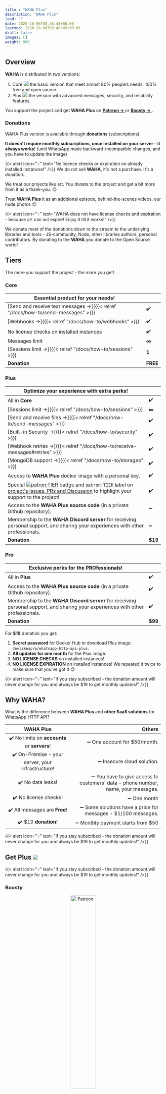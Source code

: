 ```yaml
---
title : "WAHA Plus"
description: "WAHA Plus"
lead: ""
date: 2020-10-06T08:48:45+00:00
lastmod: 2020-10-06T08:48:45+00:00
draft: false
images: []
weight: 900
---
```


## Overview

**WAHA** is distributed in two versions:

1. Core ![](/images/versions/core.png) the basic version that meet almost 80% people’s needs. 100% free and open source.
2. Plus ![](/images/versions/plus.png) the version with advanced messages, security, and reliability features.

 You support the project and get **WAHA Plus** on
 <a href="https://patreon.com/wa_http_api" target="_blank">
   <b>
     Patreon ->
   </b>
 </a>
 or
 <a href="https://boosty.to/wa-http-api" target="_blank">
     <b>
         Boosty ->
     </b>
 </a>
.

### Donations

WAHA Plus version is available through **donations** (subscriptions).

**It doesn't require monthly subscriptions, once installed on your server - it always works!**
(until WhatsApp made backward-incompatible changes, and you have to update the image)

{{< alert icon="💡" text="No licence checks or expiration on already installed instances!" />}}
We do not sell **WAHA**, it's not a purchase. It's a donation.

We treat our projects like art. You donate to the project and get a bit more from it as a thank-you. 😊

Treat **WAHA Plus** it as an additional episode, behind-the-scenes videos, our nude photos 😊

{{< alert icon="💡" text="WAHA does not have license checks and expiration - because art can not expire! Enjoy it till it works!" />}}

We donate most of the donations down to the stream to the underlying libraries and tools - JS-community, Node, other libraries authors, personal contributors.
By donating to the **WAHA** you donate to the Open Source world!

## Tiers

The more you support the project - the more you get!

### Core

| Essential product for your needs!                                                |          |
|----------------------------------------------------------------------------------|----------|
| [Send and receive text messages ->]({{< relref "/docs/how-to/send-messages" >}}) | ✔️       |
| [Webhooks ->]({{< relref "/docs/how-to/webhooks" >}})                            | ✔️       |
| No license checks on installed instances                                         | ✔️       |
| Messages limit                                                                   | **∞**    |
| [Sessions limit ->]({{< relref "/docs/how-to/sessions" >}})                      | **1**    |
| **Donation**                                                                     | **FREE** |

### Plus
| Optimize your experience with extra perks!                                                                                                                                                                                                                                                              |         |
|---------------------------------------------------------------------------------------------------------------------------------------------------------------------------------------------------------------------------------------------------------------------------------------------------------|---------|
| All in **Core**                                                                                                                                                                                                                                                                                         | ✔️      |
| [Sessions limit ->]({{< relref "/docs/how-to/sessions" >}})                                                                                                                                                                                                                                             | **∞**   |
| [Send and receive files ->]({{< relref "/docs/how-to/send-messages" >}})                                                                                                                                                                                                                                | ✔️      |
| [Built-in Security ->]({{< relref "/docs/how-to/security" >}})                                                                                                                                                                                                                                          | ✔️      |
| [Webhook retries →]({{< relref "/docs/how-to/receive-messages#retries" >}})                                                                                                                                                                                                                             | ✔️      |
| [MongoDB support ->]({{< relref "/docs/how-to/storages" >}})                                                                                                                                                                                                                                            | ✔️      |
| Access to **WAHA Plus** docker image with a personal key.                                                                                                                                                                                                                                               | ✔️      |
| Special [![patron:TIER](https://img.shields.io/badge/patron-TIER-188a42)](https://waha.devlike.pro/docs/how-to/plus-version/#tiers) badge and `patron:TIER` label on [project's issues, PRs and Discussion](https://github.com/devlikeapro/whatsapp-http-api) to highlight your support to the project! | ✔️      |
| Access to the **WAHA Plus** **source code** (in a private Github repository).                                                                                                                                                                                                                           | ➖       |
| Membership to the **WAHA Discord server** for receiving personal support, and sharing your experiences with other professionals.                                                                                                                                                                        | ➖       |
| **Donation**                                                                                                                                                                                                                                                                                            | **$19** |

### Pro
| Exclusive perks for the PROfessionals!                                                                                           |         |
|----------------------------------------------------------------------------------------------------------------------------------|---------|
| All in **Plus**                                                                                                                  | ✔️      |
| Access to the **WAHA Plus** **source code** (in a private Github repository).                                                    | ✔️      |
| Membership to the **WAHA Discord server** for receiving personal support, and sharing your experiences with other professionals. | ✔️      |
| **Donation**                                                                                                                     | **$99** |


For **$19** donation you get:
1. **Secret password** for Docker Hub to download Plus image: `devlikeapro/whatsapp-http-api-plus`.
2. **All updates for one month** for the Plus image.
3. **NO LICENSE CHECKS** on installed instances!
4. **NO LICENSE EXPIRATION** on installed instances! We repeated it twice to make sure that you've got it 😊

{{< alert icon="💡" text="If you stay subscribed - the donation amount will never change for you and always be $19 to get monthly updates!" />}}


## Why WAHA?

What is the difference between **WAHA Plus** and **other SaaS solutions** for WhatsApp HTTP API?

|                     WAHA Plus                     |                                                                            Others |
|:-------------------------------------------------:|----------------------------------------------------------------------------------:|
|   ✔️ No limits on **accounts** or **servers**!    |                                                      ➖ One account for $50/month. |
| ✔️ On-Premise - your server, your infrastructure! |                                                        ➖ Insecure cloud solution. |
|                 ✔️ No data leaks!                 | ➖ You have to give access to customers' data - phone number, name, your messages. |
|               ✔️ No license checks!               |                                                                       ➖ One month |
|           ✔️ All messages are **Free**!           |                     ➖ Some solutions have a price for messages - $1/100 messages. |
|               ✔️ $19 **donation**!                |                                                 ➖ Monthly payment starts from $50 |

{{< alert icon="💡" text="If you stay subscribed - the donation amount will never change for you and always be $19 to get monthly updates!" />}}

## Get Plus ![](/images/versions/plus.png)

{{< alert icon="💡" text="If you stay subscribed - the donation amount will never change for you and always be $19 to get monthly updates!" />}}

### Boosty
<p align="center">
  <img src="boosty.svg" alt="Patreon" style='width: 40%'/>
  <br/>
  <br/>
</p>

Support the project and get WAHA Plus version on
<a href="https://boosty.to/wa-http-api" target="_blank">
<b>
Boosty ->
</b>
</a>

Go ahead and get your own WhatsApp HTTP API!


### Patreon

<p align="center">
  <img src="patreon.png" alt="Patreon" style='width: 40%'/>
</p>

{{< alert icon="🙏" text="Please consider using Boosty instead of Patreon due to its lower fees 🙏" />}}

Support the project and get WAHA Plus version on
<a href="https://patreon.com/wa_http_api" target="_blank">
  <b>
    Patreon ->
  </b>
</a>

Go ahead and get your own WhatsApp HTTP API!


### Crypto
<p align="center">
  <img src="tether-usdt-logo.svg" alt="Tether Logo" style='width: 40%'/>
</p>

If you wish to donate in crypto - please contact us at [crypto@devlike.pro](mailto:crypto@devlike.pro)
with the desired **amount**, **currency** and **network**.

> e.g. "I want to donate $99 in USDT using TRC20 network."


## Patron Portal
<p align="center">
  <img src="patron-portal.png" alt="Patron Portal" />
  <br/>
  <br/>
</p>

After subscribing on Patreon or Boosty, you will get access to the [WAHA Patron Portal ->](https://portal.devlike.pro/)
where you will get the password to download the Plus image and manage your perks!

Read more about Patron Portal in
**<a href="https://www.patreon.com/posts/waha-patron-97637416" target="_blank">Patreon -> </a>**
or
**<a href="https://boosty.to/wa-http-api/posts/8319079f-dac1-4179-b954-fcc559097c76" target="_blank">Boosty -></a>**
posts.

### Install Plus
After you get the password, get your login to Docker Hub in [Patron Portal ->](https://portal.devlike.pro/)
and run the commands:
```bash
docker login -u devlikeapro -p {KEY}
docker pull devlikeapro/whatsapp-http-api-plus
docker logout
```
Then in all commands use **Plus** image `devlikeapro/whatsapp-http-api-plus` instead of Core `devlikeapro/whatsapp-http-api`.


